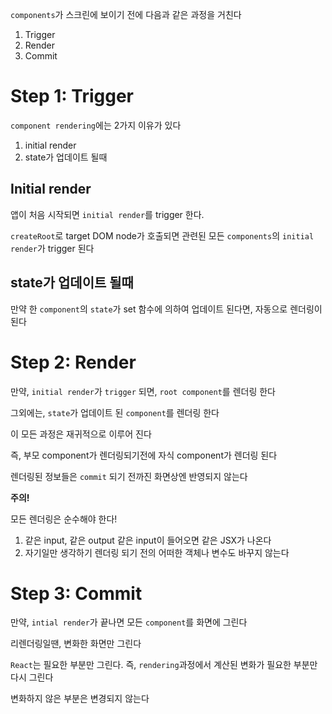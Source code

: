 `components`가 스크린에 보이기 전에 다음과 같은 과정을 거친다

1. Trigger
2. Render
3. Commit

# Step 1: Trigger

`component rendering`에는 2가지 이유가 있다

1. initial render
2. state가 업데이트 될때

## Initial render

앱이 처음 시작되면 `initial render`를 trigger 한다.

`createRoot`로 target DOM node가 호출되면 관련된 모든 `components`의 `initial render`가 trigger 된다

## state가 업데이트 될때

만약 한 `component`의 `state`가 set 함수에 의하여 업데이트 된다면, 자동으로 렌더링이 된다

# Step 2: Render

만약, `initial render`가 `trigger` 되면, `root component`를 렌더링 한다

그외에는, `state`가 업데이트 된 `component`를 렌더링 한다

이 모든 과정은 재귀적으로 이루어 진다

즉, 부모 component가 렌더링되기전에 자식 component가 렌더링 된다

렌더링된 정보들은 `commit` 되기 전까진 화면상엔 반영되지 않는다

**주의!**

모든 렌더링은 순수해야 한다!

1. 같은 input, 같은 output
   같은 input이 들어오면 같은 JSX가 나온다
2. 자기일만 생각하기
   렌더링 되기 전의 어떠한 객체나 변수도 바꾸지 않는다

# Step 3: Commit

만약, `intial render`가 끝나면 모든 `component`를 화면에 그린다

리렌더링일땐, 변화한 화면만 그린다

`React`는 필요한 부분만 그린다. 즉, `rendering`과정에서 계산된 변화가 필요한 부분만 다시 그린다

변화하지 않은 부분은 변경되지 않는다
